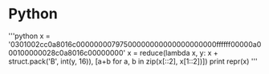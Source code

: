 # Python


'''python
x = '0301002cc0a8016c00000000797500000000000000000000ffffff00000a000100000028c0a8016c00000000'
x = reduce(lambda x, y: x + struct.pack('B', int(y, 16)),  [a+b for a, b in zip(x[::2], x[1::2])])
print repr(x)
'''
